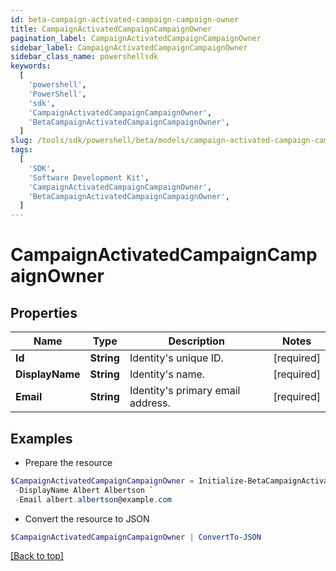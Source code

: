 ```yaml
---
id: beta-campaign-activated-campaign-campaign-owner
title: CampaignActivatedCampaignCampaignOwner
pagination_label: CampaignActivatedCampaignCampaignOwner
sidebar_label: CampaignActivatedCampaignCampaignOwner
sidebar_class_name: powershellsdk
keywords:
  [
    'powershell',
    'PowerShell',
    'sdk',
    'CampaignActivatedCampaignCampaignOwner',
    'BetaCampaignActivatedCampaignCampaignOwner',
  ]
slug: /tools/sdk/powershell/beta/models/campaign-activated-campaign-campaign-owner
tags:
  [
    'SDK',
    'Software Development Kit',
    'CampaignActivatedCampaignCampaignOwner',
    'BetaCampaignActivatedCampaignCampaignOwner',
  ]
---
```


# CampaignActivatedCampaignCampaignOwner

## Properties

| Name | Type | Description | Notes |
| --- | --- | --- | --- |
| **Id** | **String** | Identity's unique ID. | [required] |
| **DisplayName** | **String** | Identity's name. | [required] |
| **Email** | **String** | Identity's primary email address. | [required] |

## Examples

- Prepare the resource

```powershell
$CampaignActivatedCampaignCampaignOwner = Initialize-BetaCampaignActivatedCampaignCampaignOwner  -Id 37f080867702c1910177031320c40n27 `
 -DisplayName Albert Albertson `
 -Email albert.albertson@example.com
```

- Convert the resource to JSON

```powershell
$CampaignActivatedCampaignCampaignOwner | ConvertTo-JSON
```

[[Back to top]](#)
